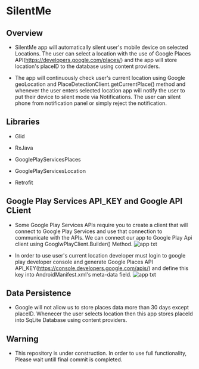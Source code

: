 # SilentMe

## Overview

- SilentMe app will automatically silent user's mobile device on selected Locations. The user can select a location with the use of Google Places API(https://developers.google.com/places/) and  the app will store location's placeID to the database using content providers.

- The app will continuously check user's current location using Google geoLocation and PlaceDetectionClient.getCurrentPlace() method and whenever the user enters selected location app will notify the user to put their device to silent mode via Notifications. The user can silent phone from notification panel or simply reject the notification.

## Libraries

- Glid

- RxJava

- GooglePlayServicesPlaces

- GooglePlayServicesLocation

- Retrofit

## Google Play Services API_KEY and Google API CLient

- Some Google Play Services APIs require you to create a client that will connect to Google Play Services and use that connection to communicate with the APIs. We can connect our app to Google Play Api client using GooglwPlayClient.Builder() Method.
![app txt](https://github.com/shahshail/SilentMe/blob/master/app/googlePlayApiClient.png)

- In order to use user's current location developer must login to google play developer console and generate Google Places API API_KEY(https://console.developers.google.com/apis/) and define this key into AndroidManifest.xml's meta-data field.
![app txt](https://github.com/shahshail/SilentMe/blob/master/app/api_key.png)

## Data Persistence

- Google will not allow us to store places data more than 30 days except placeID. Whenecer the user selects location then this app stores placeId into SqLite Database using content providers.

## Warning

- This repository is under construction. In order to use full functionality, Please wait untill final commit is completed.





